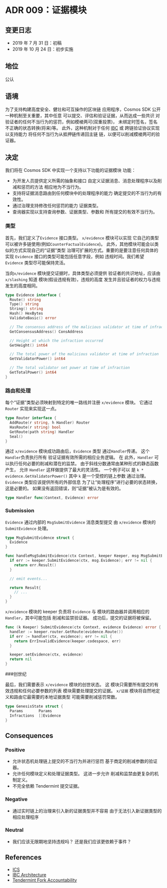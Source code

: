 # ADR 009：证据模块

## 变更日志

- 2019 年 7 月 31 日：初稿
- 2019 年 10 月 24 日：初步实施

## 地位

公认

## 语境

为了支持构建高度安全、健壮和可互操作的区块链
应用程序，Cosmos SDK 公开一种机制至关重要，其中任意
可以提交、评估和验证证据，从而达成一些共识
对验证者的任何不当行为的惩罚，例如模棱两可(双重投票)，
未绑定时签名，签名不正确的状态转换(将来)等。
此外，这种机制对于任何
[IBC](https://github.com/cosmos/ics/blob/master/ibc/2_IBC_ARCHITECTURE.md) 或
跨链验证协议实现以支持能力
将任何不当行为从抵押链传递回主链
链，以便可以削减模棱两可的验证器。

## 决定

我们将在 Cosmos SDK 中实现一个支持以下功能的证据模块
功能：

- 为开发人员提供定义所需的抽象和接口
  自定义证据消息、消息处理程序以及削减和惩罚的方法
  相应地为不当行为。
- 支持将证据消息路由到任何模块中的处理程序的能力
  确定提交的不当行为的有效性。
- 通过治理支持修改任何惩罚的能力
  证据类型。
- 查询器实现以支持查询参数、证据类型、参数和
  所有提交的有效不当行为。

### 类型

首先，我们定义了`Evidence` 接口类型。 `x/evidence` 模块可以实现
它自己的类型可以被许多链使用(例如`CounterFactualEvidence`)。
此外，其他模块可能会以类似的方式实现自己的“证据”类型
治理可扩展的方式。重要的是要注意任何具体的
实现 `Evidence` 接口的类型可能包括任意字段，例如
违规时间。我们希望 `Evidence` 类型尽可能保持灵活。

当向`x/evidence` 模块提交证据时，具体类型必须提供
验证者的共识地址，应该由`x/slashing` 知道
模块(假设违规有效)，违规的高度
发生并且验证者的权力与违规发生的高度相同。

```go
type Evidence interface {
  Route() string
  Type() string
  String() string
  Hash() HexBytes
  ValidateBasic() error

  // The consensus address of the malicious validator at time of infraction
  GetConsensusAddress() ConsAddress

  // Height at which the infraction occurred
  GetHeight() int64

  // The total power of the malicious validator at time of infraction
  GetValidatorPower() int64

  // The total validator set power at time of infraction
  GetTotalPower() int64
}
```

### 路由和处理

每个“证据”类型必须映射到特定的唯一路线并注册
`x/evidence` 模块。 它通过`Router` 实现来实现这一点。 

```go
type Router interface {
  AddRoute(r string, h Handler) Router
  HasRoute(r string) bool
  GetRoute(path string) Handler
  Seal()
}
```

通过 `x/evidence` 模块成功路由后，`Evidence` 类型
通过`Handler`传递。 这个`Handler`负责执行所有
验证证据有效所需的相应业务逻辑。 在
此外，`Handler` 可以执行任何必要的削减和潜在的监禁。
由于斜线分数通常由某种形式的静态函数产生，
允许 `Handler` 这样做提供了最大的灵活性。 一个例子可以
是 `k * evidence.GetValidatorPower()` 其中 `k` 是一个受控的链上参数
通过治理。 `Evidence` 类型应该提供所有的外部信息
为了让“处理程序”进行必要的状态转换，这是必要的。
如果没有返回错误，则“证据”被认为是有效的。 

```go
type Handler func(Context, Evidence) error
```

### Submission

`Evidence` 通过内部的 `MsgSubmitEvidence` 消息类型提交
由 `x/evidence` 模块的 `SubmitEvidence` 处理。

```go
type MsgSubmitEvidence struct {
  Evidence
}

func handleMsgSubmitEvidence(ctx Context, keeper Keeper, msg MsgSubmitEvidence) Result {
  if err := keeper.SubmitEvidence(ctx, msg.Evidence); err != nil {
    return err.Result()
  }

  // emit events...

  return Result{
    // ...
  }
}
```

`x/evidence` 模块的 keeper 负责将 `Evidence` 与
模块的路由器并调用相应的`Handler`，其中可能包括
削减和监禁验证器。 成功后，提交的证据将被保留。

```go
func (k Keeper) SubmitEvidence(ctx Context, evidence Evidence) error {
  handler := keeper.router.GetRoute(evidence.Route())
  if err := handler(ctx, evidence); err != nil {
    return ErrInvalidEvidence(keeper.codespace, err)
  }

  keeper.setEvidence(ctx, evidence)
  return nil
}
```

###创世纪

最后，我们需要表示 `x/evidence` 模块的创世状态。 这
模块只需要所有提交的有效违规和任何必要参数的列表
模块需要处理提交的证据。 `x/证据`
模块将自然地定义和路由它最需要的本地证据类型
可能需要削减惩罚常数。 

```go
type GenesisState struct {
  Params       Params
  Infractions  []Evidence
}
```

## Consequences

### Positive

- 允许状态机处理链上提交的不当行为并进行惩罚
   基于商定的削减参数的验证器。
- 允许任何模块定义和处理证据类型。 这进一步允许
   削减和监禁由更复杂的机制定义。
- 不完全依赖 Tendermint 提交证据。 
### Negative

- 通过实时链上的治理来引入新的证据类型并不容易
   由于无法引入新证据类型的相应处理程序 

### Neutral

- 我们应该无限期地坚持违规吗？ 还是我们应该更依赖于事件？ 

## References

- [ICS](https://github.com/cosmos/ics)
- [IBC Architecture](https://github.com/cosmos/ics/blob/master/ibc/1_IBC_ARCHITECTURE.md)
- [Tendermint Fork Accountability](https://github.com/tendermint/spec/blob/7b3138e69490f410768d9b1ffc7a17abc23ea397/spec/consensus/fork-accountability.md)

